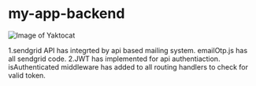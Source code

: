 # my-app-backend

![Image of Yaktocat](https://angular-image.s3.ap-south-1.amazonaws.com/Screenshot_1.png)


1.sendgrid API has integrted by api based mailing system. emailOtp.js has all sendgrid code.
2.JWT has implemented for api authentiaction. isAuthenticated middleware has added to all routing handlers to check for valid token.